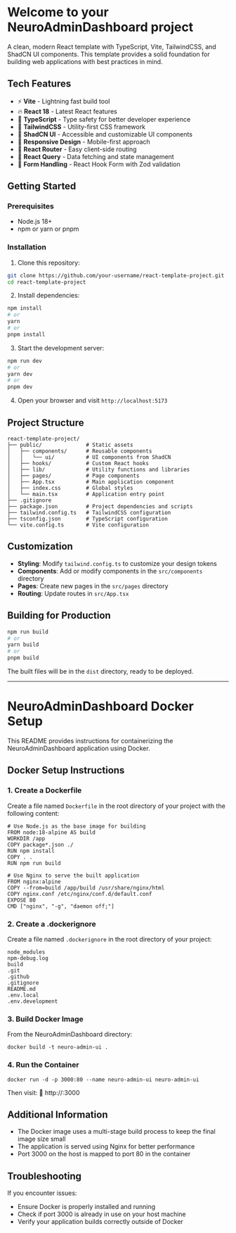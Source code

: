 # Welcome to your NeuroAdminDashboard project

A clean, modern React template with TypeScript, Vite, TailwindCSS, and ShadCN UI components. This template provides a solid foundation for building web applications with best practices in mind.

## Tech Features

- ⚡️ **Vite** - Lightning fast build tool
- 🔥 **React 18** - Latest React features
- 🧩 **TypeScript** - Type safety for better developer experience
- 🎨 **TailwindCSS** - Utility-first CSS framework
- 🧰 **ShadCN UI** - Accessible and customizable UI components
- 📱 **Responsive Design** - Mobile-first approach
- 🧭 **React Router** - Easy client-side routing
- 🔄 **React Query** - Data fetching and state management
- 🧪 **Form Handling** - React Hook Form with Zod validation

## Getting Started

### Prerequisites

- Node.js 18+ 
- npm or yarn or pnpm

### Installation

1. Clone this repository:
```bash
git clone https://github.com/your-username/react-template-project.git
cd react-template-project
```

2. Install dependencies:
```bash
npm install
# or
yarn
# or
pnpm install
```

3. Start the development server:
```bash
npm run dev
# or
yarn dev
# or
pnpm dev
```

4. Open your browser and visit `http://localhost:5173`

## Project Structure

```
react-template-project/
├── public/              # Static assets
│   ├── components/      # Reusable components
│   │   └── ui/          # UI components from ShadCN
│   ├── hooks/           # Custom React hooks
│   ├── lib/             # Utility functions and libraries
│   ├── pages/           # Page components
│   ├── App.tsx          # Main application component
│   ├── index.css        # Global styles
│   └── main.tsx         # Application entry point
├── .gitignore
├── package.json         # Project dependencies and scripts
├── tailwind.config.ts   # TailwindCSS configuration
├── tsconfig.json        # TypeScript configuration
└── vite.config.ts       # Vite configuration
```

## Customization

- **Styling**: Modify `tailwind.config.ts` to customize your design tokens
- **Components**: Add or modify components in the `src/components` directory
- **Pages**: Create new pages in the `src/pages` directory
- **Routing**: Update routes in `src/App.tsx`

## Building for Production

```bash
npm run build
# or
yarn build
# or
pnpm build
```

The built files will be in the `dist` directory, ready to be deployed.

--------------------------------------------
# NeuroAdminDashboard Docker Setup

This README provides instructions for containerizing the NeuroAdminDashboard application using Docker.

## Docker Setup Instructions

### 1. Create a Dockerfile

Create a file named `Dockerfile` in the root directory of your project with the following content:

```
# Use Node.js as the base image for building
FROM node:18-alpine AS build
WORKDIR /app
COPY package*.json ./
RUN npm install
COPY . .
RUN npm run build

# Use Nginx to serve the built application
FROM nginx:alpine
COPY --from=build /app/build /usr/share/nginx/html
COPY nginx.conf /etc/nginx/conf.d/default.conf
EXPOSE 80
CMD ["nginx", "-g", "daemon off;"]
```

### 2. Create a .dockerignore

Create a file named `.dockerignore` in the root directory of your project:

```
node_modules
npm-debug.log
build
.git
.github
.gitignore
README.md
.env.local
.env.development
```

### 3. Build Docker Image

From the NeuroAdminDashboard directory:

```
docker build -t neuro-admin-ui .
```

### 4. Run the Container

```
docker run -d -p 3000:80 --name neuro-admin-ui neuro-admin-ui
```

Then visit:
📍 http://<your-ec2-public-ip>:3000

## Additional Information

- The Docker image uses a multi-stage build process to keep the final image size small
- The application is served using Nginx for better performance
- Port 3000 on the host is mapped to port 80 in the container

## Troubleshooting

If you encounter issues:

- Ensure Docker is properly installed and running
- Check if port 3000 is already in use on your host machine
- Verify your application builds correctly outside of Docker
```






